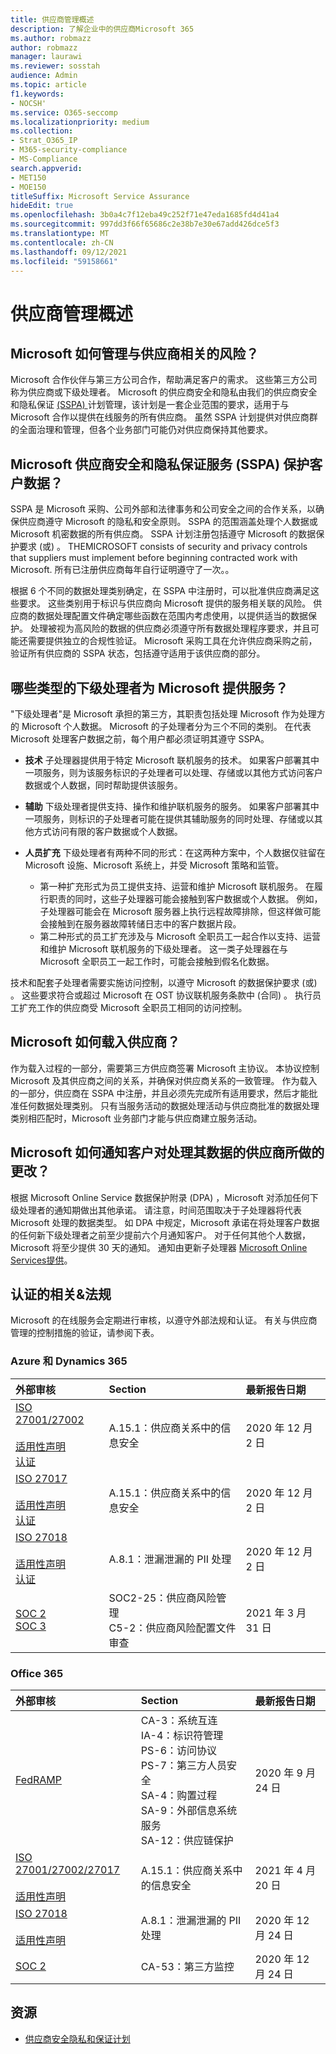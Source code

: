 ```yaml
---
title: 供应商管理概述
description: 了解企业中的供应商Microsoft 365
ms.author: robmazz
author: robmazz
manager: laurawi
ms.reviewer: sosstah
audience: Admin
ms.topic: article
f1.keywords:
- NOCSH'
ms.service: O365-seccomp
ms.localizationpriority: medium
ms.collection:
- Strat_O365_IP
- M365-security-compliance
- MS-Compliance
search.appverid:
- MET150
- MOE150
titleSuffix: Microsoft Service Assurance
hideEdit: true
ms.openlocfilehash: 3b0a4c7f12eba49c252f71e47eda1685fd4d41a4
ms.sourcegitcommit: 997dd3f66f65686c2e38b7e30e67add426dce5f3
ms.translationtype: MT
ms.contentlocale: zh-CN
ms.lasthandoff: 09/12/2021
ms.locfileid: "59158661"
---
```

# <a name="supplier-management-overview"></a>供应商管理概述

## <a name="how-does-microsoft-manage-risk-related-to-suppliers"></a>Microsoft 如何管理与供应商相关的风险？

Microsoft 合作伙伴与第三方公司合作，帮助满足客户的需求。 这些第三方公司称为供应商或下级处理者。 Microsoft 的供应商安全和隐私由我们的供应商安全和隐私保证 [ (SSPA) ](https://www.microsoft.com/procurement/sspa?activetab=pivot1%3aprimaryr6)计划管理，该计划是一套企业范围的要求，适用于与 Microsoft 合作以提供在线服务的所有供应商。 虽然 SSPA 计划提供对供应商群的全面治理和管理，但各个业务部门可能仍对供应商保持其他要求。

## <a name="how-does-microsofts-supplier-security-and-privacy-assurance-sspa-program-protect-customer-data"></a>Microsoft 供应商安全和隐私保证服务 (SSPA) 保护客户数据？

SSPA 是 Microsoft 采购、公司外部和法律事务和公司安全之间的合作关系，以确保供应商遵守 Microsoft 的隐私和安全原则。 SSPA 的范围涵盖处理个人数据或 Microsoft 机密数据的所有供应商。 SSPA 计划注册包括遵守 Microsoft 的数据保护要求 (或) 。 THEMICROSOFT consists of security and privacy controls that suppliers must implement before beginning contracted work with Microsoft. 所有已注册供应商每年自行证明遵守了一次。。

根据 6 个不同的数据处理类别确定，在 SSPA 中注册时，可以批准供应商满足这些要求。 这些类别用于标识与供应商向 Microsoft 提供的服务相关联的风险。 供应商的数据处理配置文件确定哪些函数在范围内考虑使用，以提供适当的数据保护。 处理被视为高风险的数据的供应商必须遵守所有数据处理程序要求，并且可能还需要提供独立的合规性验证。 Microsoft 采购工具在允许供应商采购之前，验证所有供应商的 SSPA 状态，包括遵守适用于该供应商的部分。

## <a name="what-types-of-subprocessors-provide-services-for-microsoft"></a>哪些类型的下级处理者为 Microsoft 提供服务？

"下级处理者"是 Microsoft 承担的第三方，其职责包括处理 Microsoft 作为处理方的 Microsoft 个人数据。 Microsoft 的子处理者分为三个不同的类别。 在代表 Microsoft 处理客户数据之前，每个用户都必须证明其遵守 SSPA。

- **技术** 子处理器提供用于特定 Microsoft 联机服务的技术。 如果客户部署其中一项服务，则为该服务标识的子处理者可以处理、存储或以其他方式访问客户数据或个人数据，同时帮助提供该服务。
- **辅助** 下级处理者提供支持、操作和维护联机服务的服务。 如果客户部署其中一项服务，则标识的子处理者可能在提供其辅助服务的同时处理、存储或以其他方式访问有限的客户数据或个人数据。
- **人员扩充** 下级处理者有两种不同的形式：在这两种方案中，个人数据仅驻留在 Microsoft 设施、Microsoft 系统上，并受 Microsoft 策略和监管。

    - 第一种扩充形式为员工提供支持、运营和维护 Microsoft 联机服务。 在履行职责的同时，这些子处理器可能会接触到客户数据或个人数据。 例如，子处理器可能会在 Microsoft 服务器上执行远程故障排除，但这样做可能会接触到在服务器故障转储日志中的客户数据片段。
    - 第二种形式的员工扩充涉及与 Microsoft 全职员工一起合作以支持、运营和维护 Microsoft 联机服务的下级处理者。 这一类子处理器在与 Microsoft 全职员工一起工作时，可能会接触到假名化数据。

技术和配套子处理者需要实施访问控制，以遵守 Microsoft 的数据保护要求 (或) 。 这些要求符合或超过 Microsoft 在 OST 协议联机服务条款中 (合同) 。 执行员工扩充工作的供应商受 Microsoft 全职员工相同的访问控制。

## <a name="how-does-microsoft-onboard-suppliers"></a>Microsoft 如何载入供应商？

作为载入过程的一部分，需要第三方供应商签署 Microsoft 主协议。 本协议控制 Microsoft 及其供应商之间的关系，并确保对供应商关系的一致管理。 作为载入的一部分，供应商在 SSPA 中注册，并且必须先完成所有适用要求，然后才能批准任何数据处理类别。 只有当服务活动的数据处理活动与供应商批准的数据处理类别相匹配时，Microsoft 业务部门才能与供应商建立服务活动。

## <a name="how-does-microsoft-notify-customers-of-changes-to-suppliers-who-process-their-data"></a>Microsoft 如何通知客户对处理其数据的供应商所做的更改？

根据 Microsoft Online Service 数据保护附录 (DPA) ，Microsoft 对添加任何下级处理者的通知期做出其他承诺。 请注意，时间范围取决于子处理器将代表 Microsoft 处理的数据类型。 如 DPA 中规定，Microsoft 承诺在将处理客户数据的任何新下级处理者之前至少提前六个月通知客户。 对于任何其他个人数据，Microsoft 将至少提供 30 天的通知。 通知由更新子处理器 [Microsoft Online Services提供](https://servicetrust.microsoft.com/ViewPage/TrustDocumentsV3?command=Download&downloadType=Document&downloadId=926b2cf5-6b6e-43ca-9bc3-f73e961aad5f&tab=7f51cb60-3d6c-11e9-b2af-7bb9f5d2d913&docTab=7f51cb60-3d6c-11e9-b2af-7bb9f5d2d913_Subprocessor_List)。

## <a name="related-external-regulations--certifications"></a>认证的相关&法规

Microsoft 的在线服务会定期进行审核，以遵守外部法规和认证。 有关与供应商管理的控制措施的验证，请参阅下表。

### <a name="azure-and-dynamics-365"></a>Azure 和 Dynamics 365

| **外部审核** | **Section** | **最新报告日期** |
|:--------------------|:------------|:-----------------------|  
| [ISO 27001/27002](https://servicetrust.microsoft.com/ViewPage/MSComplianceGuideV3?command=Download&downloadType=Document&downloadId=e9116047-f327-430c-a83f-166b7e561ad6&tab=7027ead0-3d6b-11e9-b9e1-290b1eb4cdeb&docTab=7027ead0-3d6b-11e9-b9e1-290b1eb4cdeb_ISO_Reports) <br><br> [适用性声明](https://servicetrust.microsoft.com/ViewPage/MSComplianceGuideV3?command=Download&downloadType=Document&downloadId=00af6c3e-7f3e-4e0d-8b0e-79f45ef2cef1&tab=7027ead0-3d6b-11e9-b9e1-290b1eb4cdeb&docTab=7027ead0-3d6b-11e9-b9e1-290b1eb4cdeb_ISO_Reports) <br> [认证](https://servicetrust.microsoft.com/ViewPage/MSComplianceGuideV3?command=Download&downloadType=Document&downloadId=d7af5304-3a31-40e6-9abb-e26352305d41&tab=7027ead0-3d6b-11e9-b9e1-290b1eb4cdeb&docTab=7027ead0-3d6b-11e9-b9e1-290b1eb4cdeb_ISO_Reports) | A.15.1：供应商关系中的信息安全 | 2020 年 12 月 2 日 |
| [ISO 27017](https://servicetrust.microsoft.com/ViewPage/MSComplianceGuideV3?command=Download&downloadType=Document&downloadId=e9116047-f327-430c-a83f-166b7e561ad6&tab=7027ead0-3d6b-11e9-b9e1-290b1eb4cdeb&docTab=7027ead0-3d6b-11e9-b9e1-290b1eb4cdeb_ISO_Reports) <br><br> [适用性声明](https://servicetrust.microsoft.com/ViewPage/MSComplianceGuideV3?command=Download&downloadType=Document&downloadId=a3bca0ac-867d-4204-b66b-13665f5f1e8d&tab=7027ead0-3d6b-11e9-b9e1-290b1eb4cdeb&docTab=7027ead0-3d6b-11e9-b9e1-290b1eb4cdeb_ISO_Reports) <br> [认证](https://servicetrust.microsoft.com/ViewPage/MSComplianceGuideV3?command=Download&downloadType=Document&downloadId=25718a8a-f34d-41e1-a95a-c49246508787&tab=7027ead0-3d6b-11e9-b9e1-290b1eb4cdeb&docTab=7027ead0-3d6b-11e9-b9e1-290b1eb4cdeb_ISO_Reports) | A.15.1：供应商关系中的信息安全 | 2020 年 12 月 2 日 |
| [ISO 27018](https://servicetrust.microsoft.com/ViewPage/MSComplianceGuideV3?command=Download&downloadType=Document&downloadId=e9116047-f327-430c-a83f-166b7e561ad6&tab=7027ead0-3d6b-11e9-b9e1-290b1eb4cdeb&docTab=7027ead0-3d6b-11e9-b9e1-290b1eb4cdeb_ISO_Reports) <br><br> [适用性声明](https://servicetrust.microsoft.com/ViewPage/MSComplianceGuideV3?command=Download&downloadType=Document&downloadId=00af6c3e-7f3e-4e0d-8b0e-79f45ef2cef1&tab=7027ead0-3d6b-11e9-b9e1-290b1eb4cdeb&docTab=7027ead0-3d6b-11e9-b9e1-290b1eb4cdeb_ISO_Reports) <br> [认证](https://servicetrust.microsoft.com/ViewPage/MSComplianceGuideV3?command=Download&downloadType=Document&downloadId=56904fc3-0942-4ff5-9eef-7cabc751a25c&tab=7027ead0-3d6b-11e9-b9e1-290b1eb4cdeb&docTab=7027ead0-3d6b-11e9-b9e1-290b1eb4cdeb_ISO_Reports) |  A.8.1：泄漏泄漏的 PII 处理 | 2020 年 12 月 2 日 |
| [SOC 2](https://servicetrust.microsoft.com/ViewPage/MSComplianceGuideV3?command=Download&downloadType=Document&downloadId=234a0f57-83c1-4afc-a586-a0e7a59592f7&tab=7027ead0-3d6b-11e9-b9e1-290b1eb4cdeb&docTab=7027ead0-3d6b-11e9-b9e1-290b1eb4cdeb_SOC_%2F_SSAE_16_Reports) <br> [SOC 3](https://servicetrust.microsoft.com/ViewPage/MSComplianceGuideV3?command=Download&downloadType=Document&downloadId=75c8cbf6-e456-473c-a05e-34fea888ec2a&tab=7027ead0-3d6b-11e9-b9e1-290b1eb4cdeb&docTab=7027ead0-3d6b-11e9-b9e1-290b1eb4cdeb_SOC_%2F_SSAE_16_Reports) | SOC2-25：供应商风险管理 <br> C5-2：供应商风险配置文件审查| 2021 年 3 月 31 日 |

### <a name="office-365"></a>Office 365

| **外部审核** | **Section** | **最新报告日期** |
|:--------------------|:------------|:-----------------------|  
| [FedRAMP](https://compliance.microsoft.com/compliancemanager) | CA-3：系统互连 <br> IA-4：标识符管理 <br> PS-6：访问协议 <br> PS-7：第三方人员安全 <br> SA-4：购置过程 <br> SA-9：外部信息系统服务 <br> SA-12：供应链保护 | 2020 年 9 月 24 日 |
| [ISO 27001/27002/27017](https://servicetrust.microsoft.com/ViewPage/MSComplianceGuideV3?command=Download&downloadType=Document&downloadId=8d625374-4f2d-49f8-9d37-a4281ba98222&tab=7027ead0-3d6b-11e9-b9e1-290b1eb4cdeb&docTab=7027ead0-3d6b-11e9-b9e1-290b1eb4cdeb_ISO_Reports) <br><br> [适用性声明](https://servicetrust.microsoft.com/ViewPage/MSComplianceGuideV3?command=Download&downloadType=Document&downloadId=c0df4ce8-c77e-4183-84eb-c8688470d8b1&tab=7027ead0-3d6b-11e9-b9e1-290b1eb4cdeb&docTab=7027ead0-3d6b-11e9-b9e1-290b1eb4cdeb_ISO_Reports) | A.15.1：供应商关系中的信息安全 | 2021 年 4 月 20 日 |
| [ISO 27018](https://servicetrust.microsoft.com/ViewPage/MSComplianceGuideV3?command=Download&downloadType=Document&downloadId=8d625374-4f2d-49f8-9d37-a4281ba98222&tab=7027ead0-3d6b-11e9-b9e1-290b1eb4cdeb&docTab=7027ead0-3d6b-11e9-b9e1-290b1eb4cdeb_ISO_Reports) <br><br> [适用性声明](https://servicetrust.microsoft.com/ViewPage/MSComplianceGuideV3?command=Download&downloadType=Document&downloadId=c0df4ce8-c77e-4183-84eb-c8688470d8b1&tab=7027ead0-3d6b-11e9-b9e1-290b1eb4cdeb&docTab=7027ead0-3d6b-11e9-b9e1-290b1eb4cdeb_ISO_Reports) |  A.8.1：泄漏泄漏的 PII 处理 | 2020 年 12 月 24 日 |
| [SOC 2](https://servicetrust.microsoft.com/ViewPage/MSComplianceGuideV3?command=Download&downloadType=Document&downloadId=a73c1738-7892-42b7-acd3-87b6371c53f6&tab=7027ead0-3d6b-11e9-b9e1-290b1eb4cdeb&docTab=7027ead0-3d6b-11e9-b9e1-290b1eb4cdeb_SOC_%2F_SSAE_16_Reports) | CA-53：第三方监控 | 2020 年 12 月 24 日 |

## <a name="resources"></a>资源

- [供应商安全隐私和保证计划](https://www.microsoft.com/procurement/sspa?activetab=pivot1%3aprimaryr6)
